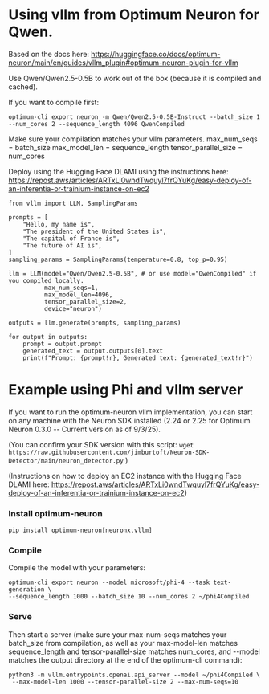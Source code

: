 # Using vllm from Optimum Neuron for Qwen.  
Based on the docs here:  https://huggingface.co/docs/optimum-neuron/main/en/guides/vllm_plugin#optimum-neuron-plugin-for-vllm

Use Qwen/Qwen2.5-0.5B to work out of the box (because it is compiled and cached).

If you want to compile first:
```
optimum-cli export neuron -m Qwen/Qwen2.5-0.5B-Instruct --batch_size 1 --num_cores 2 --sequence_length 4096 QwenCompiled
```
Make sure your compilation matches your vllm parameters.
max_num_seqs = batch_size
max_model_len = sequence_length
tensor_parallel_size = num_cores


Deploy using the Hugging Face DLAMI using the instructions here:  https://repost.aws/articles/ARTxLi0wndTwquyl7frQYuKg/easy-deploy-of-an-inferentia-or-trainium-instance-on-ec2
```
from vllm import LLM, SamplingParams

prompts = [
    "Hello, my name is",
    "The president of the United States is",
    "The capital of France is",
    "The future of AI is",
]
sampling_params = SamplingParams(temperature=0.8, top_p=0.95)

llm = LLM(model="Qwen/Qwen2.5-0.5B", # or use model="QwenCompiled" if you compiled locally.
          max_num_seqs=1,
          max_model_len=4096,
          tensor_parallel_size=2,
          device="neuron")

outputs = llm.generate(prompts, sampling_params)

for output in outputs:
    prompt = output.prompt
    generated_text = output.outputs[0].text
    print(f"Prompt: {prompt!r}, Generated text: {generated_text!r}")
```


# Example using Phi and vllm server

If you want to run the optimum-neuron vllm implementation, you can start on any machine with the Neuron SDK installed (2.24 or 2.25 for Optimum Neuron 0.3.0 -- Current version as of 9/3/25).

(You can confirm your SDK version with this script:  ```wget https://raw.githubusercontent.com/jimburtoft/Neuron-SDK-Detector/main/neuron_detector.py``` )

(Instructions on how to deploy an EC2 instance with the Hugging Face DLAMI here: https://repost.aws/articles/ARTxLi0wndTwquyl7frQYuKg/easy-deploy-of-an-inferentia-or-trainium-instance-on-ec2)

### Install optimum-neuron
```pip install optimum-neuron[neuronx,vllm]```

### Compile
Compile the model with your parameters:

```
optimum-cli export neuron --model microsoft/phi-4 --task text-generation \
--sequence_length 1000 --batch_size 10 --num_cores 2 ~/phi4Compiled
```
### Serve
Then start a server (make sure your max-num-seqs matches your batch_size from compilation, as well as your max-model-len matches sequence_length and tensor-parallel-size matches num_cores, and --model matches the output directory at the end of the optimum-cli command):

```
python3 -m vllm.entrypoints.openai.api_server --model ~/phi4Compiled \
 --max-model-len 1000 --tensor-parallel-size 2 --max-num-seqs=10
```


